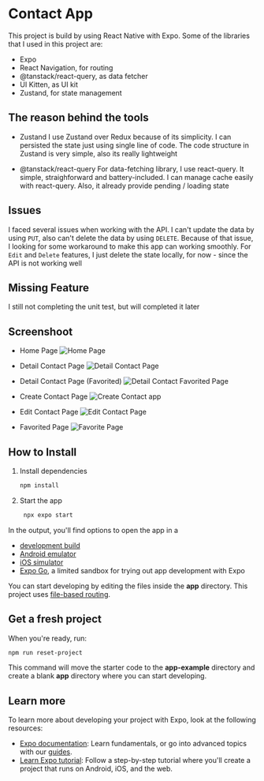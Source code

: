 # Contact App

This project is build by using React Native with Expo. Some of the libraries that I used in this project are:
- Expo
- React Navigation, for routing
- @tanstack/react-query, as data fetcher
- UI Kitten, as UI kit
- Zustand, for state management

## The reason behind the tools

* Zustand
I use Zustand over Redux because of its simplicity. I can persisted the state just using single line of code. The code
structure in Zustand is very simple, also its really lightweight

* @tanstack/react-query
For data-fetching library, I use react-query. It simple, straighforward and battery-included. I can manage cache
easily with react-query. Also, it already provide pending / loading state

## Issues

I faced several issues when working with the API.
I can't update the data by using `PUT`, also can't delete the data by using `DELETE`. Because of that issue, I looking for some
workaround to make this app can working smoothly. For `Edit` and `Delete` features, I just delete the state locally, for now - since
the API is not working well

## Missing Feature

I still not completing the unit test, but will completed it later

## Screenshoot

- Home Page
![Home Page](https://github.com/andreepratama27/contact-app/blob/main/screnshots/home-page.PNG)

- Detail Contact Page
![Detail Contact Page](https://github.com/andreepratama27/contact-app/blob/main/screnshots/detail-page.PNG)

- Detail Contact Page (Favorited)
![Detail Contact Favorited Page](https://github.com/andreepratama27/contact-app/blob/main/screnshots/detail-page-favorited.PNG)

- Create Contact Page
![Create Contact app](https://github.com/andreepratama27/contact-app/blob/main/screnshots/create-page.PNG)

- Edit Contact Page
![Edit Contact Page](https://github.com/andreepratama27/contact-app/blob/main/screnshots/edit-page.PNG)

- Favorited Page
![Favorite Page](https://github.com/andreepratama27/contact-app/blob/main/screnshots/favorite-page.PNG)

## How to Install

1. Install dependencies

   ```bash
   npm install
   ```

2. Start the app

   ```bash
    npx expo start
   ```

In the output, you'll find options to open the app in a

- [development build](https://docs.expo.dev/develop/development-builds/introduction/)
- [Android emulator](https://docs.expo.dev/workflow/android-studio-emulator/)
- [iOS simulator](https://docs.expo.dev/workflow/ios-simulator/)
- [Expo Go](https://expo.dev/go), a limited sandbox for trying out app development with Expo

You can start developing by editing the files inside the **app** directory. This project uses [file-based routing](https://docs.expo.dev/router/introduction).

## Get a fresh project

When you're ready, run:

```bash
npm run reset-project
```

This command will move the starter code to the **app-example** directory and create a blank **app** directory where you can start developing.

## Learn more

To learn more about developing your project with Expo, look at the following resources:

- [Expo documentation](https://docs.expo.dev/): Learn fundamentals, or go into advanced topics with our [guides](https://docs.expo.dev/guides).
- [Learn Expo tutorial](https://docs.expo.dev/tutorial/introduction/): Follow a step-by-step tutorial where you'll create a project that runs on Android, iOS, and the web.
